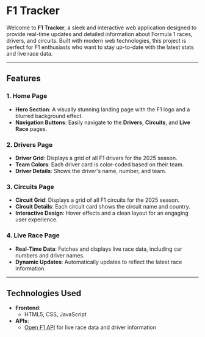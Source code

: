# F1 Tracker

Welcome to **F1 Tracker**, a sleek and interactive web application designed to provide real-time updates and detailed information about Formula 1 races, drivers, and circuits. Built with modern web technologies, this project is perfect for F1 enthusiasts who want to stay up-to-date with the latest stats and live race data.

---

## Features

### 1. Home Page
- **Hero Section**: A visually stunning landing page with the F1 logo and a blurred background effect.
- **Navigation Buttons**: Easily navigate to the **Drivers**, **Circuits**, and **Live Race** pages.

### 2. Drivers Page
- **Driver Grid**: Displays a grid of all F1 drivers for the 2025 season.
- **Team Colors**: Each driver card is color-coded based on their team.
- **Driver Details**: Shows the driver's name, number, and team.

### 3. Circuits Page
- **Circuit Grid**: Displays a grid of all F1 circuits for the 2025 season.
- **Circuit Details**: Each circuit card shows the circuit name and country.
- **Interactive Design**: Hover effects and a clean layout for an engaging user experience.

### 4. Live Race Page
- **Real-Time Data**: Fetches and displays live race data, including car numbers and driver names.
- **Dynamic Updates**: Automatically updates to reflect the latest race information.

---

## Technologies Used

- **Frontend**:
  - HTML5, CSS, JavaScript
- **APIs**:
  - [Open F1 API](https://openf1.org/) for live race data and driver information